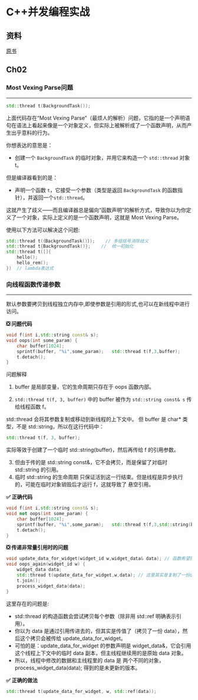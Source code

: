 # C++并发编程实战
## 资料
[原书](https://github.com/ZhouZhaoJi/Library/blob/master/Programming/C++%E5%B9%B6%E5%8F%91%E7%BC%96%E7%A8%8B%E5%AE%9E%E6%88%98.pdf)

## Ch02
### Most Vexing Parse问题
---
```c++
std::thread t(BackgroundTask());
```
上面代码存在“Most Vexing Parse”（最烦人的解析）问题，它指的是一个声明语句在语法上看起来像是一个对象定义，但实际上被解析成了一个函数声明，从而产生出乎意料的行为。

你想表达的意思是：

- 创建一个 `BackgroundTask` 的临时对象，并用它来构造一个 `std::thread` 对象 t。

但是编译器看到的是：

- 声明一个函数 `t`，它接受一个参数（类型是返回 `BackgroundTask` 的函数指针），并返回一个`std::thread`。

这就产生了歧义——而且编译器总是偏向“函数声明”的解析方式，导致你以为你定义了一个对象，实际上定义的是一个函数声明，这就是 Most Vexing Parse。

使用以下方法可以解决这个问题:

```c++
std::thread t(（BackgroundTask()）);    // 多组括号消除歧义
std::thread t{BackgroundTask()};    //  统一初始化
std::thread t([]{
    hello();
    hello_rem();
})  // lambda表达式
```

### 向线程函数传递参数
---
默认参数要拷贝到线程独立内存中,即使参数是引用的形式,也可以在新线程中进行访问。

**❎ 问题代码**
```c++
void f(int i,std::string const& s); 
void oops(int some_param) {   
    char buffer[1024];  
    sprintf(buffer, "%i",some_param);   std::thread t(f,3,buffer); 
    t.detach(); 
}
```

问题解释    
1.	buffer 是局部变量，它的生命周期只存在于 oops 函数内部。

2.	`std::thread t(f, 3, buffer)` 中的 buffer 被作为 `std::string const& s` 传给线程函数 f。

std::thread 会将其参数复制或移动到新线程的上下文中。
但 buffer 是 char* 类型，不是 std::string，所以在这行代码中：
```c++
std::thread t(f, 3, buffer);
```

实际等效于创建了一个临时 std::string(buffer)，然后再传给 f 的引用参数。

3.	但由于传的是 std::string const&，它不会拷贝，而是保留了对临时 std::string 的引用。
4.	临时 std::string 的生命周期 只保证活到这一行结束。但是线程是异步执行的，可能在临时对象销毁后才运行 f，这就导致了 悬空引用。

**✅ 正确代码**
```c++
void f(int i,std::string const& s); 
void not oops(int some_param) {   
    char buffer[1024];  
    sprintf(buffer, "%i",some_param);   std::thread t(f,3,std::string(buffer));     //在创建线程时显式构造一个 std::string, 让它的生命周期和线程绑定
    t.detach(); 
}
```

**❎ 传递非常量引用时的问题**
```c++
void update_data_for_widget(widget_id w,widget_data& data); // 函数希望接收引用的参数data
void oops_again(widget_id w) {   
    widget_data data;   
    std::thread t(update_data_for_widget,w,data); // 这里其实是复制了一份data到线程中
    t.join();  
    process_widget_data(data);
}
```
这里存在的问题是:   
- std::thread 的构造函数会尝试拷贝每个参数（除非用 std::ref 明确表示引用）。
- 你以为 data 是通过引用传进去的，但其实是传值了（拷贝了一份 data），然后这个拷贝会被传给 update_data_for_widget。
- 可怕的是：update_data_for_widget 的参数声明是 widget_data&，它会引用这个线程上下文中的临时 data 副本，但主线程继续用的是原始 data 对象。
- 所以，线程中修改的数据和主线程里的 data 是 两个不同的对象，process_widget_data(data); 得到的是未更新的版本。

**✅ 正确的做法**
```c++
std::thread t(update_data_for_widget, w, std::ref(data));
```